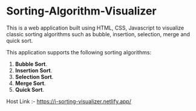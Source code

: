 # Sorting-Algorithm-Visualizer 
This is a web application built using HTML, CSS, Javascript to visualize classic sorting algorithms such as bubble, insertion, selection, merge and quick sort. 

This application supports the following sorting algorithms:

1. **Bubble Sort**.
2. **Insertion Sort**.
3. **Selection Sort**.
4. **Merge Sort**.
5. **Quick Sort**.

Host Link :- https://i-sorting-visualizer.netlify.app/
